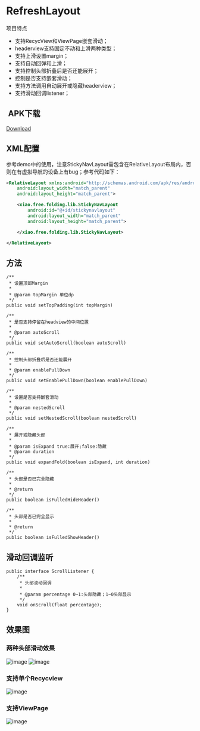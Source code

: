 # RefreshLayout

项目特点
* 支持RecycView和ViewPage嵌套滑动；
* headerview支持固定不动和上滑两种类型；
* 支持上滑设置margin；
* 支持自动回弹和上滑；
* 支持控制头部折叠后是否还能展开；
* 控制是否支持嵌套滑动；
* 支持方法调用自动展开或隐藏headerview；
* 支持滑动回调listener；

##  APK下载
[Download](https://github.com/linuxjava/FoldingWidget/raw/master/apk/app-debug.apk)

## XML配置
参考demo中的使用，注意StickyNavLayout需包含在RelativeLayout布局内，否则在有虚拟导航的设备上有bug；参考代码如下：
```xml
<RelativeLayout xmlns:android="http://schemas.android.com/apk/res/android"
    android:layout_width="match_parent"
    android:layout_height="match_parent">

    <xiao.free.folding.lib.StickyNavLayout
        android:id="@+id/stickynavlayout"
        android:layout_width="match_parent"
        android:layout_height="match_parent">

    </xiao.free.folding.lib.StickyNavLayout>

</RelativeLayout>
```
## 方法

```
/**
 * 设置顶部Margin
 *
 * @param topMargin 单位dp
 */
public void setTopPadding(int topMargin)

/**
 * 是否支持停留在headview的中间位置
 *
 * @param autoScroll
 */
public void setAutoScroll(boolean autoScroll)

/**
 * 控制头部折叠后是否还能展开
 *
 * @param enablePullDown
 */
public void setEnablePullDown(boolean enablePullDown)

/**
 * 设置是否支持嵌套滑动
 *
 * @param nestedScroll
 */
public void setNestedScroll(boolean nestedScroll)

/**
 * 展开或隐藏头部
 *
 * @param isExpand true:展开;false:隐藏
 * @param duration
 */
public void expandFold(boolean isExpand, int duration)

/**
 * 头部是否已完全隐藏
 *
 * @return
 */
public boolean isFulledHideHeader()

/**
 * 头部是否已完全显示
 *
 * @return
 */
public boolean isFulledShowHeader()
```

## 滑动回调监听

```
public interface ScrollListener {
    /**
     * 头部滚动回调
     *
     * @param percentage 0~1:头部隐藏；1~0头部显示
     */
    void onScroll(float percentage);
}
```

## 效果图
### 两种头部滑动效果
![image](https://github.com/linuxjava/FoldingWidget/raw/master/gif/1.gif)
![image](https://github.com/linuxjava/FoldingWidget/raw/master/gif/2.gif)
### 支持单个Recycview
![image](https://github.com/linuxjava/FoldingWidget/raw/master/gif/3.gif)
### 支持ViewPage
![image](https://github.com/linuxjava/FoldingWidget/raw/master/gif/4.gif)




